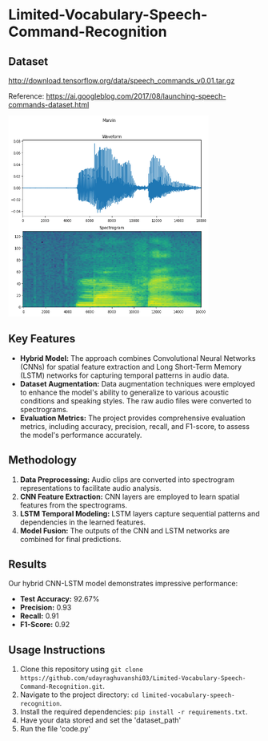 # Limited-Vocabulary-Speech-Command-Recognition

## Dataset
http://download.tensorflow.org/data/speech_commands_v0.01.tar.gz

Reference: https://ai.googleblog.com/2017/08/launching-speech-commands-dataset.html

<img src="Images/specto_output.png" alt="Dataset" width="400" height="400">


## Key Features
- **Hybrid Model:** The approach combines Convolutional Neural Networks (CNNs) for spatial feature extraction and Long Short-Term Memory (LSTM) networks for capturing temporal patterns in audio data.
- **Dataset Augmentation:** Data augmentation techniques were employed to enhance the model's ability to generalize to various acoustic conditions and speaking styles. The raw audio files were converted to spectrograms.
- **Evaluation Metrics:** The project provides comprehensive evaluation metrics, including accuracy, precision, recall, and F1-score, to assess the model's performance accurately.

## Methodology
1. **Data Preprocessing:** Audio clips are converted into spectrogram representations to facilitate audio analysis.
2. **CNN Feature Extraction:** CNN layers are employed to learn spatial features from the spectrograms.
3. **LSTM Temporal Modeling:** LSTM layers capture sequential patterns and dependencies in the learned features.
4. **Model Fusion:** The outputs of the CNN and LSTM networks are combined for final predictions.

## Results
Our hybrid CNN-LSTM model demonstrates impressive performance:
- **Test Accuracy:** 92.67%
- **Precision:** 0.93
- **Recall:** 0.91
- **F1-Score:** 0.92


## Usage Instructions
1. Clone this repository using `git clone https://github.com/udayraghuvanshi03/Limited-Vocabulary-Speech-Command-Recognition.git`.
2. Navigate to the project directory: `cd limited-vocabulary-speech-recognition`.
3. Install the required dependencies: `pip install -r requirements.txt`.
4. Have your data stored and set the 'dataset_path'
5. Run the file 'code.py'
